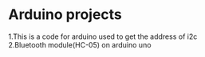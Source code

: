# Arduino projects
1.This is a code for arduino used to get the address of i2c </br>
2.Bluetooth module(HC-05) on arduino uno</br>

